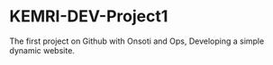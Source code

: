 # KEMRI-DEV-Project1
The first project on Github with Onsoti and Ops, Developing a simple dynamic website.
